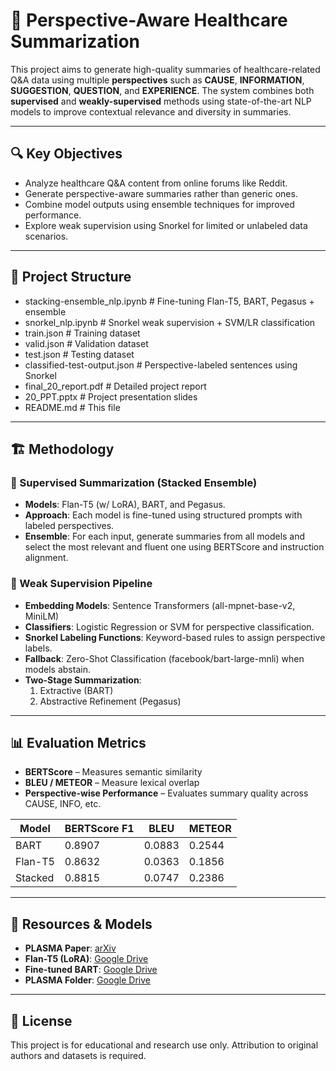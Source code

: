 # 🧠 Perspective-Aware Healthcare Summarization

This project aims to generate high-quality summaries of healthcare-related Q&A data using multiple **perspectives** such as **CAUSE**, **INFORMATION**, **SUGGESTION**, **QUESTION**, and **EXPERIENCE**. The system combines both **supervised** and **weakly-supervised** methods using state-of-the-art NLP models to improve contextual relevance and diversity in summaries.

---

## 🔍 Key Objectives

- Analyze healthcare Q&A content from online forums like Reddit.
- Generate perspective-aware summaries rather than generic ones.
- Combine model outputs using ensemble techniques for improved performance.
- Explore weak supervision using Snorkel for limited or unlabeled data scenarios.

---

## 📁 Project Structure

- stacking-ensemble_nlp.ipynb # Fine-tuning Flan-T5, BART, Pegasus + ensemble
- snorkel_nlp.ipynb # Snorkel weak supervision + SVM/LR classification
- train.json # Training dataset
- valid.json # Validation dataset
- test.json # Testing dataset
- classified-test-output.json # Perspective-labeled sentences using Snorkel
- final_20_report.pdf # Detailed project report
- 20_PPT.pptx # Project presentation slides
- README.md # This file


---

## 🏗️ Methodology

### 🔹 Supervised Summarization (Stacked Ensemble)

- **Models**: Flan-T5 (w/ LoRA), BART, and Pegasus.
- **Approach**: Each model is fine-tuned using structured prompts with labeled perspectives.
- **Ensemble**: For each input, generate summaries from all models and select the most relevant and fluent one using BERTScore and instruction alignment.

### 🔹 Weak Supervision Pipeline

- **Embedding Models**: Sentence Transformers (all-mpnet-base-v2, MiniLM)
- **Classifiers**: Logistic Regression or SVM for perspective classification.
- **Snorkel Labeling Functions**: Keyword-based rules to assign perspective labels.
- **Fallback**: Zero-Shot Classification (facebook/bart-large-mnli) when models abstain.
- **Two-Stage Summarization**:
  1. Extractive (BART)
  2. Abstractive Refinement (Pegasus)

---

## 📊 Evaluation Metrics

- **BERTScore** – Measures semantic similarity
- **BLEU / METEOR** – Measure lexical overlap
- **Perspective-wise Performance** – Evaluates summary quality across CAUSE, INFO, etc.

| Model        | BERTScore F1 | BLEU  | METEOR |
|--------------|--------------|-------|--------|
| BART         | 0.8907       | 0.0883| 0.2544 |
| Flan-T5      | 0.8632       | 0.0363| 0.1856 |
| Stacked      | 0.8815       | 0.0747| 0.2386 |

---

## 🔗 Resources & Models

- **PLASMA Paper**: [arXiv](https://arxiv.org/pdf/2406.08881)
- **Flan-T5 (LoRA)**: [Google Drive](https://drive.google.com/file/d/1B7Y0v7PilShiwwZpYC9gqfX-c6dW5LeK/view?usp=drive_link)
- **Fine-tuned BART**: [Google Drive](https://drive.google.com/file/d/1gcOZbf_eemWJDFbYhMnZTkGXUgcB2cNu/view?usp=drive_link)
- **PLASMA Folder**: [Google Drive](https://drive.google.com/drive/folders/1fSkgWWQRqOLh9H4O-YfxwzM3rs7baTNH)

---

## 📄 License

This project is for educational and research use only. Attribution to original authors and datasets is required.
